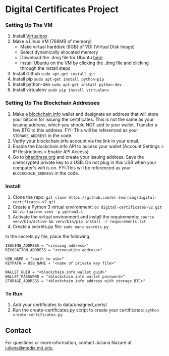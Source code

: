 # Digital Certificates Project

### Setting Up The VM 
1. Install [Virtualbox](https://www.virtualbox.org/wiki/Downloads)
2. Make a Linux VM (768MB of memory)
	* Make virtual harddisk (8GB) of VDI (Virtual Disk Image)
	* Select dynamically allocated memory
	* Download the .dmg file for Ubuntu [here](http://www.ubuntu.com/download/desktop)
	* Install Ubuntu on the VM by clicking the .dmg file and clicking through the install steps
7. Install Github `sudo apt-get install git`
8. Install pip `sudo apt-get install python-pip`
9. Install python-dev `sudo apt-get install python-dev`
9. Install virtualenv `sudo pip install virtualenv`

### Setting Up The Blockchain Addresses
1. Make a [blockchain.info](http://blockchain.info) wallet and designate an address that will store your bitcoin for issuing the certificates. This is not the same as your issuing address, which you should NOT add to your wallet. Transfer a few BTC to this address. FYI: This will be referenced as your `STORAGE_ADDRESS` in the code.
2. Verify your blockchain.info account via the link in your email.
3. Enable the blockchain.info API to access your wallet [Account Settings > IP Restrictions > Enable API Access]
4. Go to [bitaddress.org](http://bitaddress.org) and create your issuing address. Save the unencrypted private key to a USB. Do not plug in this USB when your computer's wifi is on. FYI:This will be referenced as your `BLOCKCHAIN_ADDRESS` in the code.

### Install 
1. Clone the repo: `git clone https://github.com/ml-learning/digital-certificates-v2.git`
2. Create a Python 3 virtual environment: `cd digital-certificates-v2.git && virtualenv venv -p python3.4`
3. Activate the virtual environment and install the requirements: `source venv/bin/active && venv/bin/pip install -r requirements.txt`
4. Create a secrets.py file: `sudo nano secrets.py`

In the secrets.py file, place the following:

```
ISSUING_ADDRESS = "<issuing address>"
REVOCATION_ADDRESS = "<revocation address>"

USB_NAME = "<path to usb>"
KEYPATH = USB_NAME + "<name of private key file>"

WALLET_GUID = "<blockchain.info wallet guid>"
WALLET_PASSWORD = "<blockchain.info wallet password>"
STORAGE_ADDRESS = "<blockchain.info address with storage BTC>"
```

### To Run
1. Add your certificates to data/unsigned_certs/
2. Run the create-certificates.py script to create your certificates: `python create-certificates.py`

## Contact
For questions or more information, contact Juliana Nazaré at [juliana@media.mit.edu](mailto:juliana@media.mit.edu).

